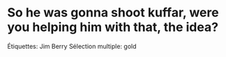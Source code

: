 # So he was gonna shoot kuffar, were you helping him with that, the idea?

Étiquettes: Jim Berry
Sélection multiple: gold